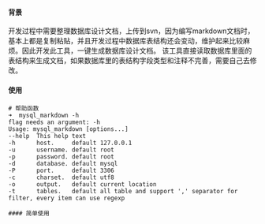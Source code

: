 #### 背景
开发过程中需要整理数据库设计文档，上传到svn，因为编写markdown文档时，基本上都是复制粘贴，并且开发过程中数据库表结构还会变动，维护起来比较麻烦。因此开发此工具，一键生成数据库设计文档。
该工具直接读取数据库里面的表结构来生成文档，如果数据库里的表结构字段类型和注释不完善，需要自己去修改。

#### 使用

```shell
# 帮助函数
➜  mysql_markdown -h
flag needs an argument: -h
Usage: mysql_markdown [options...]
--help  This help text
-h      host.     default 127.0.0.1
-u      username. default root
-p      password. default root
-d      database. default mysql
-P      port.     default 3306
-c      charset.  default utf8
-o      output.   default current location
-t      tables.   default all table and support ',' separator for filter, every item can use regexp

#### 简单使用
